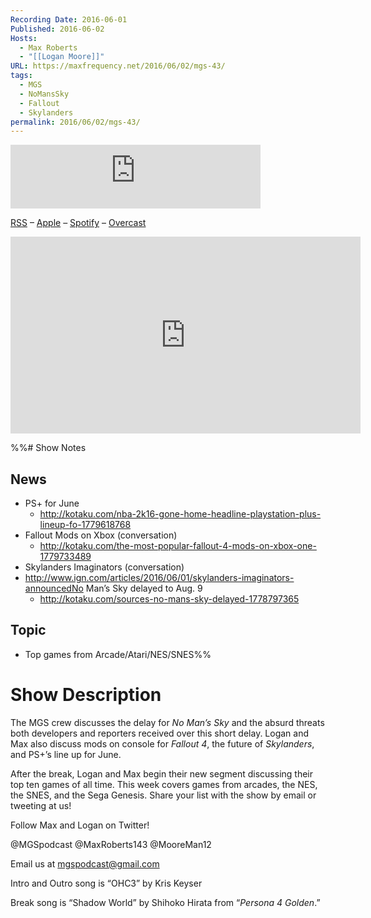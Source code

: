 ```yaml
---
Recording Date: 2016-06-01
Published: 2016-06-02
Hosts:
  - Max Roberts
  - "[[Logan Moore]]"
URL: https://maxfrequency.net/2016/06/02/mgs-43/
tags:
  - MGS
  - NoMansSky
  - Fallout
  - Skylanders
permalink: 2016/06/02/mgs-43/
---
```

<iframe src="https://podcasters.spotify.com/pod/show/millennialgamingspeak/embed/episodes/Episode-43-No-Mans-Sky-Delay-and-Top-Ten-Old-School-Games-e1adhtf/a-a6ts474" height="102px" width="400px" frameborder="0" scrolling="no"></iframe>

[RSS](https://anchor.fm/s/74aa3858/podcast/rss) – [Apple](https://podcasts.apple.com/us/podcast/episode-3-gdc-wrap-up/id1000915981?i=1000542222515) – [Spotify](https://open.spotify.com/episode/7wePXT4Bt22LWifVLx3n8y) – [Overcast](https://overcast.fm/+EtIgeWxEU)

<div class=iframe-container>
<iframe width="560" height="315" src="https://www.youtube-nocookie.com/embed/m_wjwDTFG_I?si=VAv9VkuDStx-aqmb" title="YouTube video player" frameborder="0" allow="accelerometer; autoplay; clipboard-write; encrypted-media; gyroscope; picture-in-picture; web-share" allowfullscreen></iframe>
</div>

%%# Show Notes

## News

- PS+ for June
	- http://kotaku.com/nba-2k16-gone-home-headline-playstation-plus-lineup-fo-1779618768
- Fallout Mods on Xbox (conversation)
	- http://kotaku.com/the-most-popular-fallout-4-mods-on-xbox-one-1779733489
- Skylanders Imaginators (conversation)
- http://www.ign.com/articles/2016/06/01/skylanders-imaginators-announcedNo Man’s Sky delayed to Aug. 9
	- http://kotaku.com/sources-no-mans-sky-delayed-1778797365
## Topic

- Top games from Arcade/Atari/NES/SNES%%

# Show Description

The MGS crew discusses the delay for *No Man’s Sky* and the absurd threats both developers and reporters received over this short delay. Logan and Max also discuss mods on console for *Fallout 4*, the future of *Skylanders*, and PS+’s line up for June.

After the break, Logan and Max begin their new segment discussing their top ten games of all time. This week covers games from arcades, the NES, the SNES, and the Sega Genesis. Share your list with the show by email or tweeting at us!

Follow Max and Logan on Twitter!

@MGSpodcast
@MaxRoberts143
@MooreMan12

Email us at mgspodcast@gmail.com

Intro and Outro song is “OHC3” by Kris Keyser

Break song is “Shadow World” by Shihoko Hirata from “*Persona 4 Golden*.”